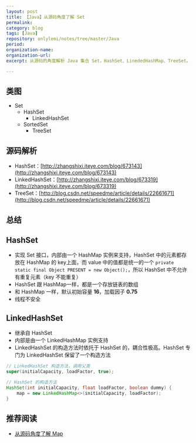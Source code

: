 ```yaml
---
layout: post
title: 【Java】从源码角度了解 Set
permalink: 
category: blog
tags: [Java]
repository: onlylemi/notes/tree/master/Java
period: 
organization-name: 
organization-url: 
excerpt: 从源码的角度解析 Java 集合 Set，HashSet、LinededHashMap、TreeSet。

---
```


## 类图

* Set
    * HashSet
        * LinkedHashSet
    * SortedSet
        * TreeSet
        
## 源码解析

* HashSet：[http://zhangshixi.iteye.com/blog/673143](http://zhangshixi.iteye.com/blog/673143)
* LinkedHashSet：[http://zhangshixi.iteye.com/blog/673319](http://zhangshixi.iteye.com/blog/673319)
* TreeSet：[http://blog.csdn.net/speedme/article/details/22661671](http://blog.csdn.net/speedme/article/details/22661671)

## 总结

## HashSet

* 实现 Set 接口，内部由一个 HashMap 实例来支持，HashSet 中的元素都存放在 HashMap 的 key上面，而 value 中的值都是统一的一个 `private static final Object PRESENT = new Object();`，所以 HashSet 中不允许有重复元素（key 不能重复）
* HashSet 跟 HashMap一样，都是一个存放链表的数组
* 和 HashMap 一样，默认初始容量 **16**，加载因子 **0.75**
* 线程不安全

## LinkedHashSet

* 继承自 HashSet
* 内部是由一个 LinkedHashMap 实例支持
* LinkedHashSet 的构造方法时依托于 HashSet 的，耦合性极高。HashSet 专门为 LinkedHashSet 保留了一个构造方法

```java
// LinkedHashSet 构造方法，调用父类
super(initialCapacity, loadFactor, true);

// HashSet 的构造方法
HashSet(int initialCapacity, float loadFactor, boolean dummy) {
    map = new LinkedHashMap<>(initialCapacity, loadFactor);
}
```

## 推荐阅读

* [从源码角度了解 Map](https://onlylemi.github.io/blog/android-analysis-map/)